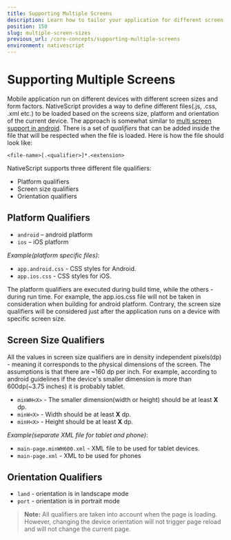 ```yaml
---
title: Supporting Multiple Screens
description: Learn how to tailor your application for different screen sizes. The examples in the article show how to define custom XML and CSS files depending on the device's screen sizes. The provided samples show how to determine the orientation and platform-specific XML and CSS files.
position: 150
slug: multiple-screen-sizes
previous_url: /core-concepts/supporting-multiple-screens
environment: nativescript
---
```


# Supporting Multiple Screens
Mobile application run on different devices with different screen sizes and form factors. NativeScript provides a way to define different files(.js, .css, .xml etc.) to be loaded based on the screens size, platform and orientation of the current device. The approach is somewhat similar to [multi screen support in android](http://developer.android.com/guide/practices/screens_support.html). There is a set of *qualifiers* that can be added inside the file that will be respected when the file is loaded. Here is how the file should look like:

`<file-name>[.<qualifier>]*.<extension>`

NativeScript supports three different file qualifiers:
- Platform qualifiers
- Screen size qualifiers
- Orientation qualifiers

<!--
> **Important:** The qualifiers for screen size and orientation are supported only in NativeScript Core applications. These qualifiers are not compatible with Angular and Webpack builds. The platform qualifiers can be used in both NativeScript Core and NativeScript Angular applicaitons (with or without Webpack).
-->

## Platform Qualifiers

* `android` – android platform
* `ios` – iOS platform

*Example(platform specific files)*:

* `app.android.css` - CSS styles for Android.
* `app.ios.css` - CSS styles for iOS. 

The platform qualifiers are executed during build time, while the others - during run time. For example, the app.ios.css file will not be taken in consideration when building for android platform. Contrary, the screen size qualifiers will be considered just after the application runs on a device with specific screen size.

## Screen Size Qualifiers

All the values in screen size qualifiers are in density independent pixels(dp) - meaning it corresponds to the physical dimensions of the screen. The assumptions is that there are ~160 dp per inch. For example, according to android guidelines if the device's smaller dimension is more than 600dp(~3.75 inches) it is probably tablet.

* `minWH<X>` - The smaller dimension(width or height) should be at least **X** dp.
* `minW<X>` - Width should be at least **X** dp.
* `minH<X>` - Height should be at least **X** dp.

*Example(separate XML file for tablet and phone)*:

* `main-page.minWH600.xml` - XML file to be used for tablet devices.
* `main-page.xml` - XML to be used for phones 

<!--
> **Note:** Not supported by Angular and Webpack builds
-->

## Orientation Qualifiers

* `land` - orientation is in landscape mode
* `port` - orientation is in portrait mode

<!--
> **Note:** Not supported by Angular and Webpack builds
-->
> **Note:** All qualifiers are taken into account when the page is loading. However, changing the device orientation will not trigger page reload and will not change the current page.
